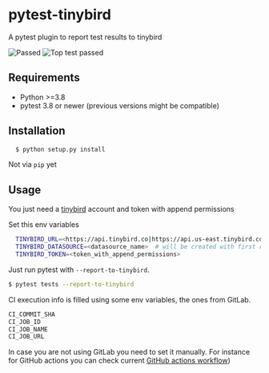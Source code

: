 pytest-tinybird
===================================

A pytest plugin to report test results to tinybird

![Passed](https://github.com/jlmadurga/pytest-tinybird/actions/workflows/main.yml/badge.svg)
![Top test passed](https://img.shields.io/endpoint?url=https://api.tinybird.co/v0/pipes/top_test_passed.ndjson?token=p.eyJ1IjogIjNhZjhlMTBhLTM2MjEtNDQ3OC04MWJmLTE5MDQ5N2UwNjBjYiIsICJpZCI6ICJkNDNmZGQ2Ni03NzY1LTQzZGYtYjEyNS0wYzNjYWJiMDgxZjUifQ.yWypEczMfJlgkjNt29pCf45XaxE1dMOr-oznll5tjpY)


Requirements
------------

- Python >=3.8
- pytest 3.8 or newer (previous versions might be compatible)


Installation
------------

```bash
  $ python setup.py install
```

Not via `pip` yet


Usage
------------

You just need a [tinybird](https://www.tinybird.co/) account and token with append permissions

Set this env variables

```bash
  TINYBIRD_URL=<https://api.tinybird.co|https://api.us-east.tinybird.co>   # depends on your region
  TINYBIRD_DATASOURCE=<datasource_name>  # will be created with first results posted
  TINYBIRD_TOKEN=<token_with_append_permissions>
```

Just run pytest with `--report-to-tinybird`. 


```bash
$ pytest tests --report-to-tinybird
```

CI execution info is filled using some env variables, the ones from GitLab.


```bash
CI_COMMIT_SHA
CI_JOB_ID
CI_JOB_NAME
CI_JOB_URL
```

In case you are not using GitLab you need to set it manually. For instance for GitHub actions you can check 
current [GitHub actions workflow](.github/workflows/main.yml))
